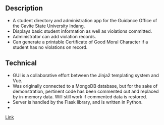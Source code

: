 ## Description

- A student directory and administration app for the Guidance Office of the Cavite State University Indang.
- Displays basic student information as well as violations committed.
- Administrator can add violation records.
- Can generate a printable Certificate of Good Moral Character if a student has no violations on record.

## Technical
- GUI is a collaborative effort between the Jinja2 templating system and Vue.
- Was originally connected to a MongoDB database, but for the sake of demonstration, pertinent code has been commented out and replaced by in-memory data. Will still work if commented data is restored.
- Server is handled by the Flask library, and is written in Python.
- 
[Link](https://studentdirectory.onrender.com/)
